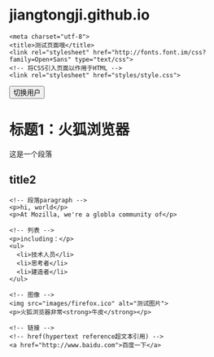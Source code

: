 # jiangtongji.github.io
<!DOCTYPE html>
<html>
  <head>
    
    <meta charset="utf-8">
    <title>测试页面哦</title>
    <link rel="stylesheet" href="http://fonts.font.im/css?family=Open+Sans" type="text/css">
    <!-- 将CSS引入页面以作用于HTML -->
    <link rel="stylesheet" href="styles/style.css">
    
  </head>


  <button>切换用户</button>


  <!-- 将js引入页面以作用于HTML -->
  <script src="scripts/main.js" defer></script>

  

  <body>
    <!-- 标题heading -->
    <h1>标题1：火狐浏览器</h1>
    <p>这是一个段落</p>
    <h2>title2</h2>

    <!-- 段落paragraph -->
    <p>hi, world</p>
    <p>At Mozilla, we're a globla community of</p>
    
    <!-- 列表 -->
    <p>including：</p>
    <ul>
      <li>技术人员</li>
      <li>思考者</li>
      <li>建造者</li>
    </ul>
    
    <!-- 图像 -->
    <img src="images/firefox.ico" alt="测试图片">
    <p>火狐浏览器非常<strong>牛皮</strong></p>

    <!-- 链接 -->
    <!-- href(hypertext reference超文本引用) -->
    <a href="http://www.baidu.com">百度一下</a>
  </body>
</html>
